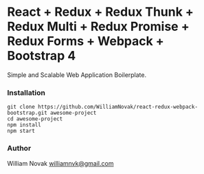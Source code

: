 # React + Redux + Redux Thunk + Redux Multi + Redux Promise + Redux Forms + Webpack + Bootstrap 4

Simple and Scalable Web Application Boilerplate.

### Installation

```
git clone https://github.com/WilliamNovak/react-redux-webpack-bootstrap.git awesome-project
cd awesome-project
npm install
npm start
```

### Author

William Novak <williamnvk@gmail.com>
